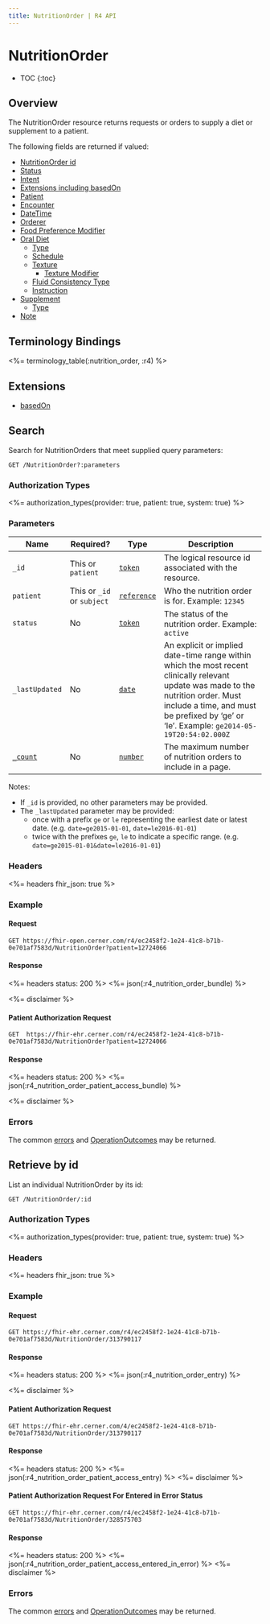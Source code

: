 ```yaml
---
title: NutritionOrder | R4 API
---
```


# NutritionOrder

* TOC
{:toc}

## Overview

The NutritionOrder resource returns requests or orders to supply a diet or supplement to a patient.

The following fields are returned if valued:

* [NutritionOrder id](https://hl7.org/fhir/r4/resource-definitions.html#Resource.id)
* [Status](https://www.hl7.org/fhir/r4/nutritionorder-definitions.html#NutritionOrder.status)
* [Intent](https://www.hl7.org/fhir/r4/nutritionorder-definitions.html#NutritionOrder.intent)
* [Extensions including basedOn](#extensions)
* [Patient](https://www.hl7.org/fhir/r4/nutritionorder-definitions.html#NutritionOrder.patient)
* [Encounter](https://www.hl7.org/fhir/r4/nutritionorder-definitions.html#NutritionOrder.encounter)
* [DateTime](https://www.hl7.org/fhir/r4/nutritionorder-definitions.html#NutritionOrder.dateTime)
* [Orderer](https://www.hl7.org/fhir/r4/nutritionorder-definitions.html#NutritionOrder.orderer)
* [Food Preference Modifier](https://www.hl7.org/fhir/r4/nutritionorder-definitions.html#NutritionOrder.foodPreferenceModifier)
* [Oral Diet](https://www.hl7.org/fhir/r4/nutritionorder-definitions.html#NutritionOrder.oralDiet)
    * [Type](https://www.hl7.org/fhir/r4/nutritionorder-definitions.html#NutritionOrder.oralDiet.type)
    * [Schedule](https://www.hl7.org/fhir/r4/nutritionorder-definitions.html#NutritionOrder.oralDiet.schedule)
    * [Texture](https://www.hl7.org/fhir/r4/nutritionorder-definitions.html#NutritionOrder.oralDiet.texture)
        * [Texture Modifier](https://www.hl7.org/fhir/r4/nutritionorder-definitions.html#NutritionOrder.oralDiet.texture.modifier)
    * [Fluid Consistency Type](https://www.hl7.org/fhir/r4/nutritionorder-definitions.html#NutritionOrder.oralDiet.fluidConsistencyType)
    * [Instruction](https://www.hl7.org/fhir/r4/nutritionorder-definitions.html#NutritionOrder.oralDiet.instruction)
* [Supplement](https://www.hl7.org/fhir/r4/nutritionorder-definitions.html#NutritionOrder.supplement)
    * [Type](https://www.hl7.org/fhir/r4/nutritionorder-definitions.html#NutritionOrder.supplement.type)
* [Note](https://www.hl7.org/fhir/r4/nutritionorder-definitions.html#NutritionOrder.note)

## Terminology Bindings

<%= terminology_table(:nutrition_order, :r4) %>

## Extensions

* [basedOn](http://hl7.org/fhir/R4/extension-event-basedon.html)

## Search

Search for NutritionOrders that meet supplied query parameters:

    GET /NutritionOrder?:parameters

### Authorization Types

<%= authorization_types(provider: true, patient: true, system: true) %>

### Parameters

 Name              | Required?                      | Type          | Description
-------------------|--------------------------------|---------------|-----------------------------------------------------------------------
 `_id`             | This or `patient`              | [`token`]     | The logical resource id associated with the resource.
 `patient`         | This or `_id` or `subject`     | [`reference`] | Who the nutrition order is for. Example: `12345`
 `status`          | No                             | [`token`]     | The status of the nutrition order. Example: `active`
 `_lastUpdated`    | No                             | [`date`]      | An explicit or implied date-time range within which the most recent clinically relevant update was made to the nutrition order. Must include a time, and must be prefixed by ‘ge’ or ‘le’. Example: `ge2014-05-19T20:54:02.000Z`
[`_count`]         | No                             | [`number`]    | The maximum number of nutrition orders to include in a page.

Notes:

* If `_id` is provided, no other parameters may be provided.
* The `_lastUpdated` parameter may be provided:
    * once with a prefix `ge` or `le` representing the earliest date or latest date. (e.g. `date=ge2015-01-01`, `date=le2016-01-01`)
    * twice with the prefixes `ge`, `le` to indicate a specific range. (e.g. `date=ge2015-01-01&date=le2016-01-01`)

### Headers

 <%= headers fhir_json: true %>

### Example

#### Request

    GET https://fhir-open.cerner.com/r4/ec2458f2-1e24-41c8-b71b-0e701af7583d/NutritionOrder?patient=12724066

#### Response

<%= headers status: 200 %>
<%= json(:r4_nutrition_order_bundle) %>

<%= disclaimer %>

#### Patient Authorization Request

    GET  https://fhir-ehr.cerner.com/r4/ec2458f2-1e24-41c8-b71b-0e701af7583d/NutritionOrder?patient=12724066

#### Response

<%= headers status: 200 %>
<%= json(:r4_nutrition_order_patient_access_bundle) %>

<%= disclaimer %>


### Errors

The common [errors] and [OperationOutcomes] may be returned.

## Retrieve by id

List an individual NutritionOrder by its id:

    GET /NutritionOrder/:id

### Authorization Types

<%= authorization_types(provider: true, patient: true, system: true) %>

### Headers

<%= headers fhir_json: true %>

### Example

#### Request

    GET https://fhir-ehr.cerner.com/r4/ec2458f2-1e24-41c8-b71b-0e701af7583d/NutritionOrder/313790117

#### Response

<%= headers status: 200 %>
<%= json(:r4_nutrition_order_entry) %>

<%= disclaimer %>

#### Patient Authorization Request

    GET https://fhir-ehr.cerner.com/4/ec2458f2-1e24-41c8-b71b-0e701af7583d/NutritionOrder/313790117

#### Response

<%= headers status: 200 %>
<%= json(:r4_nutrition_order_patient_access_entry) %>
<%= disclaimer %>

#### Patient Authorization Request For Entered in Error Status

    GET https://fhir-ehr.cerner.com/r4/ec2458f2-1e24-41c8-b71b-0e701af7583d/NutritionOrder/328575703

#### Response

<%= headers status: 200 %>
<%= json(:r4_nutrition_order_patient_access_entered_in_error) %>
<%= disclaimer %>
### Errors

The common [errors] and [OperationOutcomes] may be returned.

[`reference`]: https://hl7.org/fhir/r4/search.html#reference
[`token`]: https://hl7.org/fhir/R4/search.html#token
[`date`]: https://hl7.org/fhir/R4/search.html#date
[`_count`]: https://hl7.org/fhir/r4/search.html#count
[`number`]: https://hl7.org/fhir/R4/search.html#number
[errors]: ../../#client-errors
[OperationOutcomes]: https://hl7.org/fhir/R4/operationoutcome.html
[FHIR<sup>®</sup> Update]: https://hl7.org/fhir/R4/http.html#update
